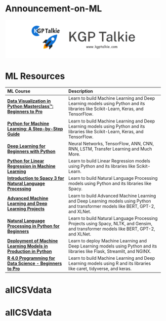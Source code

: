 # Announcement-on-ML
<a href='http://www.kgptalkie.com' target="_blank"> <img src='https://github.com/laxmimerit/Important-Announcement-on-ML/raw/master/kgptalkie_strips.png'/></a>

# ML Resources
|  ML Course | Description |
|:---|:---|
| [**Data Visualization in Python Masterclass™: Beginners to Pro**](https://bit.ly/udemy95off_kgptalkie) |  Learn to build Machine Learning and Deep Learning models using Python and its libraries like Scikit-Learn, Keras, and TensorFlow. |
| [**Python for Machine Learning: A Step-by-Step Guide**](https://bit.ly/ml-ds-project) | Learn to build Machine Learning and Deep Learning models using Python and its libraries like Scikit-Learn, Keras, and TensorFlow. |
| [**Deep Learning for Beginners with Python**](https://bit.ly/dl-with-python) | Neural Networks, TensorFlow, ANN, CNN, RNN, LSTM, Transfer Learning and Much More. |
| [**Python for Linear Regression in Machine Learning**](https://bit.ly/regression-python) | Learn to build Linear Regression models using Python and its libraries like Scikit-Learn. |
| [**Introduction to Spacy 3 for Natural Language Processing**](https://bit.ly/spacy-intro) | Learn to build Natural Language Processing models using Python and its libraries like Spacy. |
| [**Advanced Machine Learning and Deep Learning Projects**](https://bit.ly/kgptalkie_ml_projects) | Learn to build Advanced Machine Learning and Deep Learning models using Python and transformer models like BERT, GPT-2, and XLNet. |
| [**Natural Language Processing in Python for Beginners**](https://bit.ly/intro_nlp) | Learn to build Natural Language Processing Projects using Spacy, NLTK, and Gensim, and transformer models like BERT, GPT-2, and XLNet. |
| [**Deployment of Machine Learning Models in Production in Python**](https://bit.ly/bert_nlp) |  Learn to deploy Machine Learning and Deep Learning models using Python and its libraries like Flask, Streamlit, and NGINX. |
| [**R 4.0 Programming for Data Science - Beginners to Pro**](https://bit.ly/r4-ml) | Learn to build Machine Learning and Deep Learning models using R and its libraries like caret, tidyverse, and keras. |
# allCSVdata
# allCSVdata
